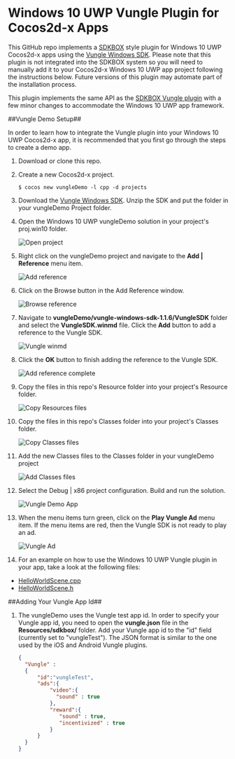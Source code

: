 # Windows 10 UWP Vungle Plugin for Cocos2d-x Apps


This GitHub repo implements a [SDKBOX](http://www.sdkbox.com/) style plugin for Windows 10 UWP Cocos2d-x apps using the [Vungle Windows SDK](https://v.vungle.com/sdk). 
Please note that this plugin is not integrated into the SDKBOX system so you will need to manually add it to your Cocos2d-x Windows 10 UWP app project following the instructions below.
Future versions of this plugin may automate part of the installation process.

This plugin implements the same API as the [SDKBOX Vungle plugin](http://docs.sdkbox.com/en/plugins/vungle/v3-cpp/) with a few minor changes to accommodate the Windows 10 UWP app framework.

##Vungle Demo Setup##

In order to learn how to integrate the Vungle plugin into your Windows 10 UWP Cocos2d-x app, it is recommended that you first go through the steps to create a demo app.

1. Download or clone this repo.

1. Create a new Cocos2d-x project.

    ```
	$ cocos new vungleDemo -l cpp -d projects
    ```

1. Download the [Vungle Windows SDK](https://v.vungle.com/sdk). Unzip the SDK and put the folder in your vungleDemo Project folder.

1. Open the Windows 10 UWP vungleDemo solution in your project's proj.win10 folder.

	![Open project](Images/open-project.png "Open project")
    
1. Right click on the vungleDemo project and navigate to the **Add | Reference** menu item.

	![Add reference](Images/add-reference.png "Add reference")
    
1. Click on the Browse button in the Add Reference window.

	![Browse reference](Images/browse-reference.png "Browse reference")

1. Navigate to **vungleDemo/vungle-windows-sdk-1.1.6/VungleSDK** folder and select the **VungleSDK.winmd** file. 
Click the **Add** button to add a reference to the Vungle SDK.

	![Vungle winmd](Images/vungle-winmd.png "Vungle winmd")

1. Click the **OK** button to finish adding the reference to the Vungle SDK.

	![Add reference complete](Images/add-reference-complete.png "Add reference complete")

1. Copy the files in this repo's Resource folder into your project's Resource folder.

	![Copy Resources files](Images/resources.png "Copy Resources files")

1. Copy the files in this repo's Classes folder into your project's Classes folder.

	![Copy Classes files](Images/classes.png "Copy Classes files")
    
1. Add the new Classes files to the Classes folder in your vungleDemo project

	![Add Classes files](Images/add-classes-files.png "Add Classes files")

1. Select the Debug | x86 project configuration. Build and run the solution.

	![Vungle Demo App](Images/vungle-app.png "Vungle Demo App")
    
1. When the menu items turn green, click on the **Play Vungle Ad** menu item. If the menu items are red, then the Vungle SDK is not ready to play an ad.

	![Vungle Ad](Images/ad.png "Vungle Demo Ad")
    
1. For an example on how to use the Windows 10 UWP Vungle plugin in your app, take a look at the following files:
 
* [HelloWorldScene.cpp](https://github.com/stammen/win10-vungle-sdkbox/blob/master/Classes/HelloWorldScene.cpp)
* [HelloWorldScene.h](https://github.com/stammen/win10-vungle-sdkbox/blob/master/Classes/HelloWorldScene.h) 

##Adding Your Vungle App Id##

1. The vungleDemo uses the Vungle test app id. In order to specify your Vungle app id, you need to open the **vungle.json** file in the **Resources/sdkbox/** folder. 
Add your Vungle app id to the "id" field (currently set to "vungleTest"). The JSON format is similar to the one used by the iOS and Android Vungle plugins.

    ```json
    {
      "Vungle" :
      {
          "id":"vungleTest",
          "ads":{
              "video":{
                "sound" : true
              },
              "reward":{
                 "sound" : true,
                 "incentivized" : true
              }
          }
      }
    }
    ```


